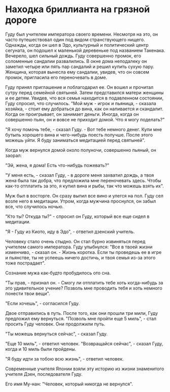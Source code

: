 # Находка бриллианта на грязной дороге

Гуду был учителем императора своего времени. Несмотря на это, он часто путешествовал один под видом странствующего нищего. Однажды, когда он шел в Эдо, культурный и политический центр сегуната, он подошел к маленькой деревеньке под названием Такенака. Вечерело, шел сильный дождь. Гуду совершенно промок, его соломенные сандалии развалились. В окне дома неподалеку он заметил четыре или пять пар сандалий и решил купить сухую пару. Женщина, которая вынесла ему сандалии, увидев, что он совсем промок, пригласила его переночевать в доме.

Гуду принял приглашение и поблагодарил ее. Он вошел и прочитал сутру перед семейной святыней. Затем представился матери женщины и ее детям. Увидев, что вся семья находится в подавленном состоянии, Гуду спросил, что случилось. "Мой муж - игрок и пьяница, - сказала хозяйка, - стоит ему добраться до вина, как он напивается и скандалит. Когда он проигрывает, он занимает деньги. Иногда, когда он совершенно пьян, он и вовсе не приходит домой. Что я могу поделать?"

"Я хочу помочь тебе, - сказал Гуду. - Вот тебе немного денег. Купи мне бутыль хорошего вина и чего-нибудь поесть получше. После этого можешь уйти. Я буду заниматься медитацией перед святыней".

Когда муж вернулся домой около полуночи, совершенно пьяный, он заорал:

"Эй, жена, я дома! Есть что-нибудь пожевать?"

"У меня есть, - сказал Гуду, - в дороге меня захватил дождь, а твоя жена была так добра, что предложила мне переночевать здесь. Чтобы как-то отплатить за это, я купил вина и рыбы, так что можешь взять их".

Муж был в восторге. Он сразу выпил все вино и улегся на пол. Гуду сел возле него в медитации. Утром, когда мужчина проснулся, он забыл все, что случилось ночью.

"Кто ты? Откуда ты?" - спросил он Гуду, который все еще сидел в медитации.

"Я - Гуду из Киото, иду в Эдо", - ответил дзенский учитель.

Человеку стало очень стыдно. Он стал бурно извиняться перед учителем самого императора. Гуду улыбнулся: "Все в твоей жизни изменчиво, - сказал он. - Жизнь коротка. Если ты проведешь ее в игре и пьянстве, ты не успеешь ничего достичь, и твоя семья из-за этого тоже пострадает".

Сознание мужа как-будто пробудилось ото сна.

"Ты прав, - признал он. - Смогу ли отплатить тебе хоть когда-нибудь за это удивительное учение? Позволь мне проводить тебя и хоть немного понести твои вещи".

"Если хочешь", - согласился Гуду.

Двое отправились в путь. После того, как они прошли три мили, Гуду предложил ему вернуться. "Позволь мне пройти еще 5 миль", - стал просить Гуду человек. Они продолжили путь.

"Ты можешь вернуться сейчас", - сказал Гуду.

"Еще 10 миль", - ответил человек. "Возвращайся сейчас", - сказал Гуду, когда и 10 миль были пройдены.

"Я буду идти за тобою всю жизнь", - ответил человек.

Современные учителя Японии взяли эту историю из жизни знаменитого учителя Дзен, последователя Гуду.

Его имя Му-нан: "Человек, который никогда не вернулся".
